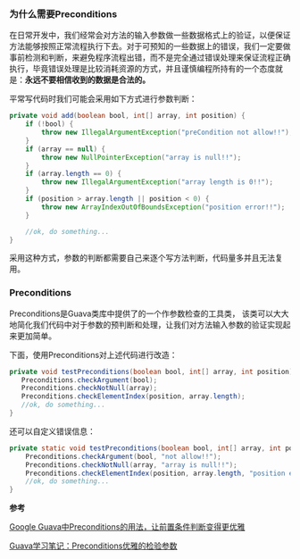 ### 为什么需要Preconditions

在日常开发中，我们经常会对方法的输入参数做一些数据格式上的验证，以便保证方法能够按照正常流程执行下去。对于可预知的一些数据上的错误，我们一定要做事前检测和判断，来避免程序流程出错，而不是完全通过错误处理来保证流程正确执行，毕竟错误处理是比较消耗资源的方式，并且谨慎编程所持有的一个态度就是：**永远不要相信收到的数据是合法的。**

平常写代码时我们可能会采用如下方式进行参数判断：

```java
private void add(boolean bool, int[] array, int position) {
    if (!bool) {
        throw new IllegalArgumentException("preCondition not allow!!");
    }
    if (array == null) {
        throw new NullPointerException("array is null!!");
    }
    if (array.length == 0) {
        throw new IllegalArgumentException("array length is 0!!");
    }
    if (position > array.length || position < 0) {
        throw new ArrayIndexOutOfBoundsException("position error!!");
    }

    //ok, do something...
}
```

采用这种方式，参数的判断都需要自己来逐个写方法判断，代码量多并且无法复用。

### Preconditions

Preconditions是Guava类库中提供了的一个作参数检查的工具类， 该类可以大大地简化我们代码中对于参数的预判断和处理，让我们对方法输入参数的验证实现起来更加简单。

下面，使用Preconditions对上述代码进行改造：

```java
private void testPreconditions(boolean bool, int[] array, int position) {
   Preconditions.checkArgument(bool);
   Preconditions.checkNotNull(array);
   Preconditions.checkElementIndex(position, array.length);
   //ok, do something...
}
```

还可以自定义错误信息：

```java
private static void testPreconditions(boolean bool, int[] array, int position) {
    Preconditions.checkArgument(bool, "not allow!!");
    Preconditions.checkNotNull(array, "array is null!!");
    Preconditions.checkElementIndex(position, array.length, "position error!!");
    //ok, do something...
}
```



**参考**

[Google Guava中Preconditions的用法，让前置条件判断变得更优雅](https://blog.csdn.net/zivensonice/article/details/51912188)

[Guava学习笔记：Preconditions优雅的检验参数](https://www.cnblogs.com/peida/p/Guava_Preconditions.html)

